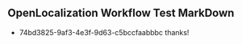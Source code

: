 ## OpenLocalization Workflow Test MarkDown
* 74bd3825-9af3-4e3f-9d63-c5bccfaabbbc thanks!

<!--HONumber=Jul16_HO2-->


